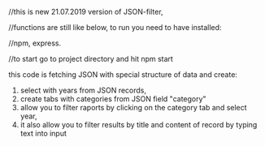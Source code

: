 //this is new 21.07.2019 version of JSON-filter,

//functions are still like below, to run you need to have installed:

//npm, express.

//to start go to project directory and hit npm start



this code is fetching JSON with special structure of data and create: 
1) select with years from JSON records,
2) create tabs with categories from JSON field "category"
3) allow you to filter raports by clicking on the category tab and select year,
4) it also allow you to filter results by title and content of record by typing text into input


